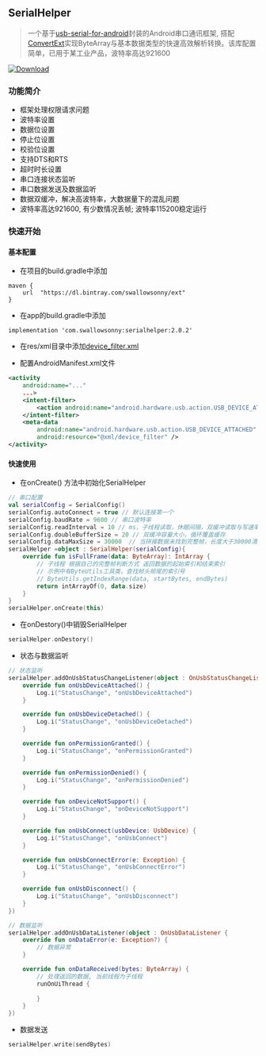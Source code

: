 ## SerialHelper

> 一个基于[usb-serial-for-android](https://github.com/mik3y/usb-serial-for-android "usb-serial-for-android")封装的Android串口通讯框架, 搭配[ConvertExt](https://github.com/swallowsonny/ConvertExt)实现ByteArray与基本数据类型的快速高效解析转换。该库配置简单，已用于某工业产品，波特率高达921600

[![Download](https://api.bintray.com/packages/swallowsonny/ext/serialhelper/images/download.svg?version=2.0.2) ](https://bintray.com/swallowsonny/ext/serialhelper/2.0.2/link)
### 功能简介
- 框架处理权限请求问题
- 波特率设置
- 数据位设置
- 停止位设置
- 校验位设置
- 支持DTS和RTS
- 超时时长设置
- 串口连接状态监听
- 串口数据发送及数据监听
- 数据双缓冲，解决高波特率，大数据量下的混乱问题
- 波特率高达921600, 有少数情况丢帧; 波特率115200稳定运行

### 快速开始
#### 基本配置
- 在项目的build.gradle中添加

```
maven {
	url  "https://dl.bintray.com/swallowsonny/ext"
}
```

- 在app的build.gradle中添加
```
implementation 'com.swallowsonny:serialhelper:2.0.2'
```

- 在res/xml目录中添加[device_filter.xml](https://github.com/swallowsonny/SerialHelper/blob/master/app/src/main/res/xml/device_filter.xml)

- 配置AndroidManifest.xml文件
```xml
<activity
    android:name="..."
    ...>
    <intent-filter>
        <action android:name="android.hardware.usb.action.USB_DEVICE_ATTACHED" />
    </intent-filter>
    <meta-data
        android:name="android.hardware.usb.action.USB_DEVICE_ATTACHED"
        android:resource="@xml/device_filter" />
</activity>
```
#### 快速使用
- 在onCreate() 方法中初始化SerialHelper
```kotlin
// 串口配置
val serialConfig = SerialConfig()
serialConfig.autoConnect = true // 默认连接第一个
serialConfig.baudRate = 9600 // 串口波特率
serialConfig.readInterval = 10 // ms，子线程读取，休眠间隔，双缓冲读取与写速率调整，默认10ms
serialConfig.doubleBufferSize = 20 // 双缓冲容量大小，循环覆盖缓存
serialConfig.dataMaxSize = 30000  // 当拼接数据未找到完整帧，长度大于30000清空，可根据实际情况适当调整
serialHelper =object : SerialHelper(serialConfig){
    override fun isFullFrame(data: ByteArray): IntArray {
        // 子线程 根据自己的完整帧判断方式 返回数据的起始索引和结束索引
        // 示例中有ByteUtils工具类，查找帧头帧尾的索引号 
        // ByteUtils.getIndexRange(data, startBytes, endBytes)
        return intArrayOf(0, data.size)
    }
}
serialHelper.onCreate(this)
```

- 在onDestory()中销毁SerialHelper
```kotlin
serialHelper.onDestory()
```

- 状态与数据监听
```kotlin
// 状态监听
serialHelper.addOnUsbStatusChangeListener(object : OnUsbStatusChangeListener {
    override fun onUsbDeviceAttached() {
        Log.i("StatusChange", "onUsbDeviceAttached")
    }

    override fun onUsbDeviceDetached() {
        Log.i("StatusChange", "onUsbDeviceDetached")
    }

    override fun onPermissionGranted() {
        Log.i("StatusChange", "onPermissionGranted")
    }

    override fun onPermissionDenied() {
        Log.i("StatusChange", "onPermissionDenied")
    }

    override fun onDeviceNotSupport() {
        Log.i("StatusChange", "onDeviceNotSupport")
    }

    override fun onUsbConnect(usbDevice: UsbDevice) {
        Log.i("StatusChange", "onUsbConnect")
    }

    override fun onUsbConnectError(e: Exception) {
        Log.i("StatusChange", "onUsbConnectError")
    }

    override fun onUsbDisconnect() {
        Log.i("StatusChange", "onUsbDisconnect")
    }
})

// 数据监听
serialHelper.addOnUsbDataListener(object : OnUsbDataListener {
    override fun onDataError(e: Exception?) {
        // 数据异常
    }

    override fun onDataReceived(bytes: ByteArray) {
        // 处理返回的数据, 当前线程为子线程
        runOnUiThread {
            
        }
    }
})
```
- 数据发送
``` kotlin
serialHelper.write(sendBytes)
```


